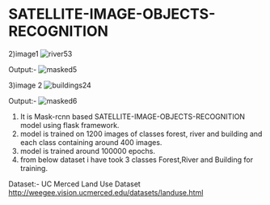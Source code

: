 # SATELLITE-IMAGE-OBJECTS-RECOGNITION

2)image1
![river53](https://user-images.githubusercontent.com/62059604/92327954-f7a9d400-f07a-11ea-8584-6b8b81ed0162.jpg)

Output:-
![masked5](https://user-images.githubusercontent.com/62059604/92327868-53c02880-f07a-11ea-9762-e44db10c7986.png)




3)image 2
![buildings24](https://user-images.githubusercontent.com/62059604/92327928-ba454680-f07a-11ea-8d79-668c4c37e3c2.jpg)

Output:-
![masked6](https://user-images.githubusercontent.com/62059604/92327908-941fa680-f07a-11ea-89a2-87b1bf98aea8.png)



1) It is Mask-rcnn based SATELLITE-IMAGE-OBJECTS-RECOGNITION model using flask framework.
2) model is trained on 1200 images of classes forest, river and building and each class containing around 400 images.
3) model is trained around 100000 epochs.
4) from below dataset i have took 3 classes Forest,River and Building for training.

Dataset:- UC Merced Land Use Dataset
http://weegee.vision.ucmerced.edu/datasets/landuse.html
